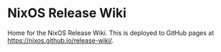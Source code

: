 # NixOS Release Wiki
Home for the NixOS Release Wiki.
This is deployed to GitHub pages at https://nixos.github.io/release-wiki/.
